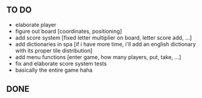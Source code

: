 ## TO DO
- elaborate player
- figure out board [coordinates, positioning]
- add score system [fixed letter multiplier on board, letter score add, ...]
- add dictionaries in spa [if i have more time, i'll add an english dictionary with its proper tile distribution]
- add menu functions [enter game, how many players, put, take, ...]
- fix and elaborate score system tests
- basically the entire game haha

## DONE